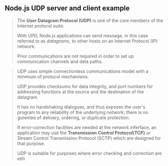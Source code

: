 ## Node.js UDP server and client example
> The **User Datagram Protocol (UDP)** is one of the core members of the Internet protocol suite.
>
> With UPD, Node.js applications can send message, in this case referred to as *datagrams*, to other hosts
> on an Internet Protocol (IP) network.
>
> Prior communications are not required in order to set up communication channels and data paths.

> UDP uses simple connectionless communications model with a minimum of protocol mechanisms. 
>
> UDP provides checksums for data integrity, and port numbers for addressing functions at the source
> and the destination of the datagram.
>
> It has no handshaking dialogues, and thus exposes the user's program to any reliability of the underlying
> network; there is no gurentee of delivery, ordering, or duplicate protection.
>
> If error-correction facilities are needed at the network inferface, an application may use the **Transmission
> Control Protocol(TCP)** or Stream Control Transmission Protocol (SCTP) which are designed for that purpose.
>
> UDP is suitable for purposes where error checking and correction are eith
